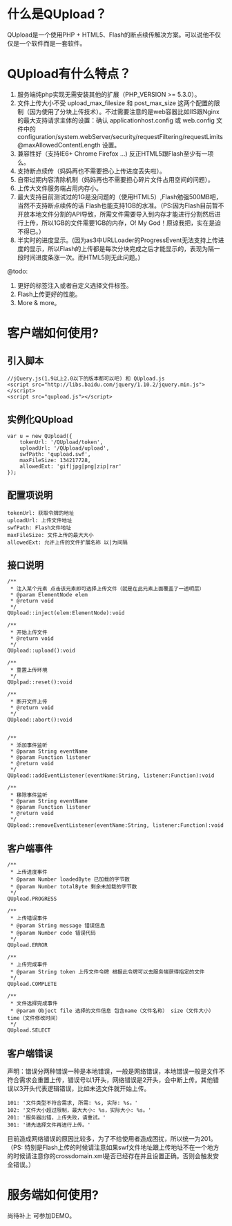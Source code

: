 什么是QUpload？
===========

QUpload是一个使用PHP + HTML5、Flash的断点续传解决方案。可以说他不仅仅是一个软件而是一套软件。

QUpload有什么特点？
===========

 1. 服务端纯php实现无需安装其他的扩展（PHP_VERSION >= 5.3.0）。
 2. 文件上传大小不受 upload_max_filesize 和 post_max_size 这两个配置的限制（因为使用了分块上传技术）。不过需要注意的是web容器比如IIS跟Nginx的最大支持请求主体的设置：确认 applicationhost.config 或 web.config 文件中的 configuration/system.webServer/security/requestFiltering/requestLimits@maxAllowedContentLength 设置。
 3. 兼容性好（支持IE6+ Chrome Firefox ...) 反正HTML5跟Flash至少有一项么。
 4. 支持断点续传（妈妈再也不需要担心上传进度丢失啦）。
 5. 自带过期内容清除机制（妈妈再也不需要担心碎片文件占用空间的问题）。
 6. 上传大文件服务端占用内存小。
 7. 最大支持目前测试过的1G是没问题的（使用HTML5）,Flash勉强500MB吧，当然不支持断点续传的话 Flash也能支持1GB的水准。（PS:因为Flash目前暂不开放本地文件分割的API导致，所需文件需要导入到内存才能进行分割然后进行上传，所以1GB的文件需要1GB的内存，O! My God！原谅我把，实在是迫不得已。）
 8. 半实时的进度显示。(因为as3中URLLoader的ProgressEvent无法支持上传进度的显示，所以Flash的上传都是每次分块完成之后才能显示的，表现为隔一段时间进度条涨一次。而HTML5则无此问题。)

@todo:
1. 更好的标签注入或者自定义选择文件标签。
2. Flash上传更好的性能。
3. More & more。
   
客户端如何使用?
===========

引入脚本
----

    //jQuery.js(1.9以上2.0以下的版本都可以吧) 和 QUpload.js
    <script src="http://libs.baidu.com/jquery/1.10.2/jquery.min.js"></script>
    <script src="qupload.js"></script>
    

实例化QUpload
----------

    var u = new QUpload({
        tokenUrl: '/QUpload/token',
        uploadUrl: '/QUpload/upload',
        swfPath: 'qupload.swf',
        maxFileSize: 134217728,
        allowedExt: 'gif|jpg|png|zip|rar'
    });

配置项说明
-----

    tokenUrl: 获取令牌的地址
    uploadUrl: 上传文件地址
    swfPath: Flash文件地址
    maxFileSize: 文件上传的最大大小
    allowedExt: 允许上传的文件扩展名称 以|为间隔

接口说明
----

    /**
     * 注入某个元素 点击该元素即可选择上传文件（就是在此元素上面覆盖了一透明层）
     * @param ElementNode elem 
     * @return void
     */
    QUpload::inject(elem:ElementNode):void
     
    /**
     * 开始上传文件
     * @return void
     */
    QUpload::upload():void
     
    /**
     * 重置上传环境
     */
    QUplpad::reset():void
     
    /**
     * 断开文件上传
     * @return void
     */
    QUpload::abort():void
     
     
    /**
     * 添加事件监听
     * @param String eventName
     * @param Function listener
     * @return void
     */
    QUpload::addEventListener(eventName:String, listener:Function):void
     
    /**
     * 移除事件监听
     * @param String eventName
     * @param Function listener
     * @return void
     */
    QUpload::removeEventListener(eventName:String, listener:Function):void

客户端事件
-----

    /**
     * 上传进度事件
     * @param Number loadedByte 已加载的字节数
     * @param Number totalByte 剩余未加载的字节数
     */
    QUpload.PROGRESS
     
    /**
     * 上传错误事件
     * @param String message 错误信息
     * @param Number code 错误代码
     */
    QUpload.ERROR
     
    /**
     * 上传完成事件
     * @param String token 上传文件令牌 根据此令牌可以去服务端获得指定的文件
     */
    QUpload.COMPLETE

    /**
     * 文件选择完成事件
     * @param Object file 选择的文件信息 包含name（文件名称） size（文件大小） time（文件修改时间）
     */
    QUpload.SELECT

客户端错误
-----

声明：错误分两种错误一种是本地错误，一般是网络错误，本地错误一般是文件不符合需求会重置上传，错误号以1开头，网络错误是2开头，会中断上传。其他错误以3开头代表逻辑错误，比如未选文件就开始上传。

    101: '文件类型不符合需求, 所需: %s, 实际: %s。'
    102: '文件大小超过限制，最大大小: %s，实际大小: %s。'
    201: '服务器出错，上传失败，请重试。'
    301: '请先选择文件再进行上传。'

目前造成网络错误的原因比较多，为了不给使用者造成困扰，所以统一为201。（PS: 特别是Flash上传的时候请注意如果swf文件地址跟上传地址不在一个地方的时候请注意你的crossdomain.xml是否已经存在并且设置正确。否则会触发安全错误。）


服务端如何使用?
===========

尚待补上 可参加DEMO。